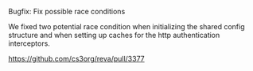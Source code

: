 Bugfix: Fix possible race conditions

We fixed two potential race condition when initializing the shared config
structure and when setting up caches for the http authentication interceptors.

https://github.com/cs3org/reva/pull/3377
